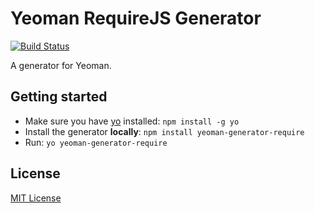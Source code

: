 # Yeoman RequireJS Generator
[![Build Status](https://secure.travis-ci.org/danheberden/yeoman-generator-require.png?branch=master)](https://travis-ci.org/danheberden/yeoman-generator-require)

A generator for Yeoman.

## Getting started
- Make sure you have [yo](https://github.com/yeoman/yo) installed:
    `npm install -g yo`
- Install the generator **locally**: `npm install yeoman-generator-require`
- Run: `yo yeoman-generator-require`

## License
[MIT License](http://en.wikipedia.org/wiki/MIT_License)
